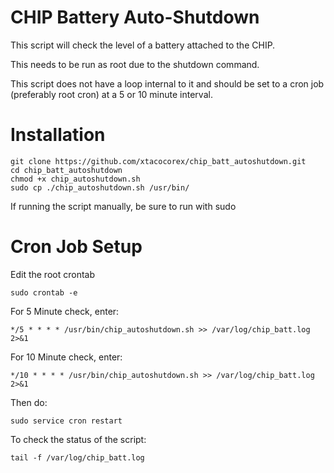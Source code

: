 CHIP Battery Auto-Shutdown
============================

This script will check the level of a battery attached to the CHIP.

This needs to be run as root due to the shutdown command.

This script does not have a loop internal to it and should be set to a cron job (preferably root cron) at a 5 or 10 minute interval.

# Installation

  ```
  git clone https://github.com/xtacocorex/chip_batt_autoshutdown.git
  cd chip_batt_autoshutdown
  chmod +x chip_autoshutdown.sh
  sudo cp ./chip_autoshutdown.sh /usr/bin/
  ```

If running the script manually, be sure to run with sudo

# Cron Job Setup

Edit the root crontab

  ```
  sudo crontab -e
  ```

For 5 Minute check, enter:

  ```
  */5 * * * * /usr/bin/chip_autoshutdown.sh >> /var/log/chip_batt.log 2>&1
  ```

For 10 Minute check, enter:

  ```
  */10 * * * * /usr/bin/chip_autoshutdown.sh >> /var/log/chip_batt.log 2>&1
  ```

Then do:

  ```
  sudo service cron restart
  ```

To check the status of the script:

  ```
  tail -f /var/log/chip_batt.log
  ```


